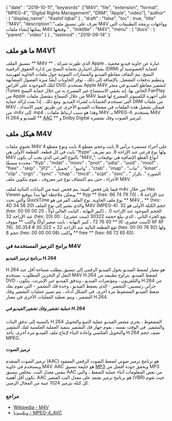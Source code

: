 {
  "date" : "2019-10-11",
  "keywords" :["M4V", "file", "extension", "format", "MPEG-4", "Digital Rights Management", "DRM", "Apple", "video"],
  "author" : {
    "display_name" : "Kashif Iqbal"
} ,
  "draft" : "false",
  "toc" : true,
  "title" :"M4V",
  "description":"تعرف على تنسيق ملف M4V وواجهات برمجة التطبيقات التي يمكنها إنشاء ملفات M4V وفتحها." ,
  "linktitle" : "M4V",
  "menu" : {
    "docs" : {
      "parent" : "video"
}
} ,
  "lastmod" : "2019-09-14"
}

## ما هو ملف M4V؟

تنسيق الملف ** M4V ** ، الذي طورته شركة Apple ، عبارة عن حاوية فيديو محمية بشكل اختياري بحماية النسخ من إدارة الحقوق الرقمية (DRM) لحماية الخصوصية أو النسخ. يتم التفاف مقاطع الفيديو والمسارات الصوتية حول ملفات الحاوية لفهرسة وتنظيم تدفقات التشغيل. بالإضافة إلى ذلك ، توفر الحاويات أيضًا ميزة الفصول المشابهة لتلك الموجودة على أقراص DVD. تستخدم Apple M4V لتشفير مقاطع الفيديو في متجر iTunes الخاص بها. إنه يحمي الاستنساخ غير المصرح به من خلال حماية النسخ FairPlay من Apple من خلال السماح بتشغيل ملفات M4V على أجهزة الكمبيوتر المصرح لها فقط التي تستخدم الحسابات لشراء الفيديو. ومع ذلك ، إذا تمت إزالة حماية DRM من ملفات M4V ، فيمكن تشغيل هذه الملفات في مشغلات الفيديو الأخرى عن طريق تغيير الامتداد من .m4v إلى .mp4 ، وهذا هو سبب ارتباط ملفات M4V بـ MPEG-4. يستخدم M4V H.264 للفيديو و ** [AAC](/ar/audio/aac/) ** و Dolby Digital لترميز الصوت وفك تشفيره.

## هيكل ملف M4V ##

تحتوي ملفات M4V على أجزاء مستمرة برأس 8 بايت وحجم مقطع 4 بايت ونوع مقطع 4 بايت في كل قطعة. القطعة الأولى هي "ftype" ولها نوع فرعي عند الإزاحة 8. يتم تعريف M4V بالنوع الفرعي الذي يجب أن يكون "M4V_". أنواع القطع الإضافية هي توقيعات محددة مسبقًا: "ftyp" ، "mdat" ، "moov" ، "pnot" ، "udta" ، "uuid" ، "moof" ، "free" ، "skip" ، "jP2" ، "واسع" ، "تحميل" ، "ctab" ، "imap" ، "مات" ، "kmat" ، "clip" ، "crgn" ، "sync" ، "chap" ، "tmcd" ، "scpt" ، "ssrc" ، " الصورة ". تكرار الأجزاء ، حتى يتم اكتشاف نوع غير معروف ، نقوم بتكوين ملف M4V.

فيما يلي فحص لعينة: يتم فحص عينة من البيانات الثنائية لملف m4v من خلال Hex Viewer ويمكن ملاحظة أنها تبدأ بتوقيع ** ftyp ** (hex: 66 74 79 70) عند الإزاحة 4 ، والتي تحدد QuickTime نوع ملف الحاوية. نوع الملف الفرعي هو ** M4V _ ** (hex: 4D 34 56 20) والذي يشير إلى نوع الملف M4V (MPEG-4). حجم الكتلة الأولى هو 32 (hex: 00 00 00 20 ، كبير النهاية ، البايت العالي أولاً) ، الحجم الموجود عند الإزاحة 0. عند الإزاحة 32 (hex: 20) يقع الجزء الثاني ، الذي يبلغ حجمه 30322 (ست عشري) : 00 00 76 72 ، كبير النهاية ، بايت صغير أولاً) واكتب ** مووف ** (ست عشري: 6D 6F 6F 76). تقع القطعة التالية عند الإزاحة 32 + 30،322 # 30،354 (hex: 00 00 76 92) ولها حجم 8 (hex: 00 00 00 08) واكتب ** free ** (hex: 66 72 65 65).
### برامج الترميز المستخدمة في M4V ###

#### برنامج ترميز الفيديو H.264 ####

H.264 هو معيار لضغط الفيديو يحول الفيديو الرقمي إلى تنسيق يتطلب مساحة أقل عند النقل أو التخزين المطلوب. يستخدم M4V H.264 لضغط الفيديو. يتراوح تطبيقه من DVD ، والتلفزيون ، ومؤتمرات الفيديو ، وتدفق الفيديو عبر الإنترنت. يتكون H.264 من جزأين رئيسيين: التشفير - الذي يضغط الفيديو ، وحدة فك التشفير - التي تقوم بفك ضغط الفيديو المضغوط مرة أخرى. في الشكل أدناه ، يتم تمييز عمليات التشفير وفك التشفير ، ويتم تغطية العمليات الأخرى في معيار H.264.

##### عملية تشفير وفك تشفير الفيديو في H.264 #####

بالنسبة إلى تدفق البتات H.264 المضغوط ، يجري مشفر الفيديو عملية التنبؤ والتحويل والتشفير. في الوقت نفسه ، يقوم جهاز فك التشفير بتنفيذ العملية العكسية لفك التشفير والتحويل العكسي وإعادة البناء لإنتاج ملف الفيديو مرة أخرى. يأخذ H.264 نصف حجم MPEG.

#### ترميز الصوت ####

ترميز الصوت المتقدم (AAC) هو برنامج ترميز صوتي لضغط الصوت الرقمي المفقود ويستخدم في حاوية M4V. AAC هو خليفة تنسيق [MP3](/ar/audio/mp3/) ويحقق جودة أفضل من MP3 بنفس معدل البت. يتخلص تنسيق AAC من بعض المعلومات أثناء عملية الضغط ، والتي تكون أقل أهمية. AAC هو برنامج ترميز يعتمد على معدل البت المتغير (VBR) حيث تقوم كل كتلة بترميز 1024 عينة من المجال الزمني.

### مراجع ###

* [Wikipedia - M4V](https://en.wikipedia.org/wiki/M4V)
* [ويكيبيديا - MPEG-4_AVC](https://en.wikipedia.org/wiki/H.264/MPEG-4_AVC)

